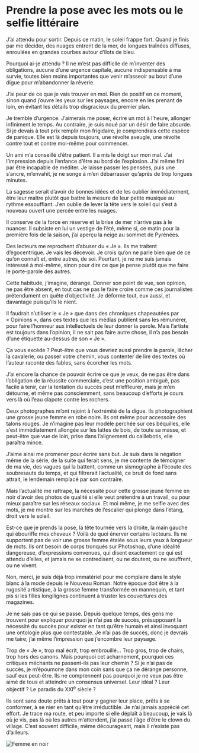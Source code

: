 # Prendre la pose avec les mots ou le selfie littéraire

J’ai attendu pour sortir. Depuis ce matin, le soleil frappe fort. Quand je finis par me décider, des nuages entrent de la mer, de longues traînées diffuses, enroulées en grandes courbes autour d’îlots de bleu.<span id="more-38108"></span>

Pourquoi ai-je attendu ? Il ne m’est pas difficile de m’inventer des obligations, aucune d’une urgence capitale, aucune indispensable à ma survie, toutes bien moins importantes que venir m’asseoir au bout d’une digue pour m’abandonner la rêverie.

J’ai peur de ce que je vais trouver en moi. Rien de positif en ce moment, sinon quand j’ouvre les yeux sur les paysages, encore en les prenant de loin, en évitant les détails trop disgracieux du premier plan.

Je tremble d’urgence. J’aimerais me poser, écrire un mot à l’heure, allonger infiniment le temps. Au contraire, je suis noué par un désir de faire absurde. Si je devais à tout prix remplir mon frigidaire, je comprendrais cette espèce de panique. Elle est là depuis toujours, une révolte aveugle, une révolte contre tout et contre moi-même pour commencer.

Un ami m’a conseillé d’être patient. Il a mis le doigt sur mon mal. J’ai l’impression depuis l’enfance d’être au bord de l’explosion. J’ai même fini par être incapable de méditer. Je laisse passer les pensées, puis une s’ancre, m’envahit, je ne songe à m’en débarrasser qu’après de trop longues minutes.

La sagesse serait d’avoir de bonnes idées et de les oublier immédiatement, être leur maître plutôt que battre la mesure de leur petite musique au rythme essoufflant. J’en oublie de lever la tête vers le soleil qui s’est à nouveau ouvert une percée entre les nuages.

Il conserve de la force en réserve et la brise de mer n’arrive pas à le nuancer. Il subsiste en lui un vestige de l’été, même si, ce matin pour la première fois de la saison, j’ai aperçu la neige au sommet de Pyrénées.

Des lecteurs me reprochent d’abuser du « Je ». Ils me traitent d’égocentrique. Je vais les décevoir. Je crois qu’on ne parle bien que de ce qu’on connaît et, entre autres, de soi. Pourtant, je ne me suis jamais intéressé à moi-même, sinon pour dire ce que je pense plutôt que me faire le porte-parole des autres.

Cette habitude, j’imagine, dérange. Donner son point de vue, son opinion, ne pas être absent, en tout cas ne pas le faire croire comme ces journalistes prétendument en quête d’objectivité. Je déforme tout, eux aussi, et davantage puisqu’ils le nient.

Il faudrait n’utiliser le « Je » que dans des chroniques chapeautées par « Opinions », dans ces textes que les médias publient sans les rémunérer, pour faire l’honneur aux intellectuels de leur donner la parole. Mais l’artiste est toujours dans l’opinion, il ne sait pas faire autre chose, il n’a pas besoin d’une étiquette au-dessus de son « Je ».

Ça vous excède ? Peut-être que vous devriez aussi prendre la parole, lâcher la cavalerie, ou passer votre chemin, vous contenter de lire des textes où l’auteur raconte des fables, sans écorcher les mots.

J’ai encore la chance de pouvoir écrire ce que je veux, de ne pas être dans l’obligation de la réussite commerciale, c’est une position ambiguë, pas facile à tenir, car la tentation du succès peut m’effleurer, mais je m’en détourne, et même pas consciemment, sans beaucoup d’efforts je cours vers là où l’eau clapote contre les rochers.

Deux photographes m’ont rejoint à l’extrémité de la digue. Ils photographient une grosse jeune femme en robe noire. Ils ont même pour accessoire des talons rouges. Je n’imagine pas leur modèle perchée sur ces béquilles, elle s’est immédiatement allongée sur les lattes de bois, de toute sa masse, et peut-être que vue de loin, prise dans l’alignement du caillebotis, elle paraîtra mince.

J’aime ainsi me promener pour écrire sans but. Je suis dans la négation même de la série, de la suite qui ferait sens, je me contente de témoigner de ma vie, des vagues qui la battent, comme un sismographe à l’écoute des soubresauts du temps, et qui filtrerait l’actualité, ce bruit de fond sans attrait, le lendemain remplacé par son contraire.

Mais l’actualité me rattrape, la nécessité pour cette grosse jeune femme en noir d’avoir des photos de qualité si elle veut prétendre à un travail, ou pour mieux paraître sur les réseaux sociaux. Et moi même, je me selfie avec des mots, je me montre sur les marches de l’escalier qui plonge dans l’étang, droit vers le soleil.

Est-ce que je prends la pose, la tête tournée vers la droite, la main gauche qui ébouriffe mes cheveux ? Voilà de quoi énerver certains lecteurs. Ils ne supportent pas de voir une grosse femme étalée sous leurs yeux à longueur de mots. Ils ont besoin de corps tronqués sur Photoshop, d’une idéalité dangereuse, d’expressions convenues, qui disent exactement ce qui est attendu d’elles, et jamais ne se contredisent, ou ne doutent, ou ne souffrent, ou ne vivent.

Non, merci, je suis déjà trop immatériel pour me complaire dans le style blanc à la mode depuis le Nouveau Roman. Notre époque doit être à la rugosité artistique, à la grosse femme transformée en mannequin, et tant pis si les filles longilignes continuent à truster les couvertures des magazines.

Je ne sais pas ce qui se passe. Depuis quelque temps, des gens me trouvent pour expliquer pourquoi je n’ai pas de succès, présupposant la nécessité du succès pour exister en tant qu’être humain et ainsi invoquant une ontologie plus que contestable. Je n’ai pas de succès, donc je devrais me taire, j’ai même l’impression que j’encombre leur paysage.

Trop de « Je », trop mal écrit, trop embrouillé… Trop gros, trop de chairs, trop hors des canons. Mais pourquoi cet acharnement, pourquoi ces critiques méchants ne passent-ils pas leur chemin ? Si je n’ai pas de succès, je m’époumone dans mon coin sans que ça ne dérange personne, sauf eux peut-être. Ils ne comprennent pas pourquoi je ne veux pas être aimé de tous et atteindre un consensus universel. Leur idéal ? Leur objectif ? Le paradis du XXI<sup>e</sup> siècle ?

Ils sont sans doute prêts à tout pour y gagner leur place, prêts à se conformer, à se nier en tant qu’être irréductible. Je n’ai jamais apprécié cet effort. Je trace ma route, et peu importe si elle déplaît à beaucoup, je vais là où je vis, pas là où les autres m’attendent, j’ai passé l’âge d’être le clown du village. C’est souvent difficile, même décourageant, mais il n’existe pas d’ailleurs.

![Femme en noir](https://tcrouzet.com/images_tc/2014/11/model.jpg)